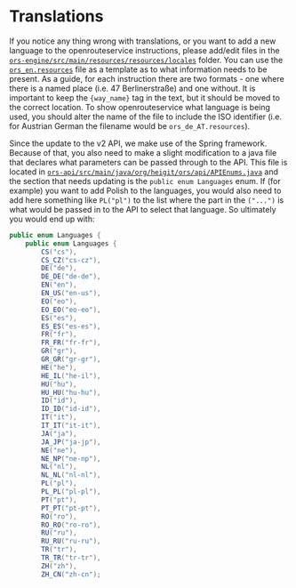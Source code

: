 # Translations
If you notice any thing wrong with translations, or you want to add a new language to the openrouteservice instructions, please add/edit files in the [`ors-engine/src/main/resources/resources/locales`](https://github.com/GIScience/openrouteservice/tree/master/ors-engine/src/main/resources/resources/locales) folder. You can use the [`ors_en.resources`](https://github.com/GIScience/openrouteservice/blob/master/ors-engine/src/main/resources/resources/locales/ors_en-US.resources) file as a template as to what information needs to be present.
As a guide, for each instruction there are two formats - one where there is a named place (i.e. 47 Berlinerstraße) and one without. It is important to keep the `{way_name}` tag in the text, but it should be moved to the correct location.
To show openrouteservice what language is being used, you should alter the name of the file to include the ISO identifier (i.e. for Austrian German the filename would be `ors_de_AT.resources`).

Since the update to the v2 API, we make use of the Spring framework. Because of that, you also need to make a slight modification to a java file that declares what parameters can be passed through to the API. This file is located in [`ors-api/src/main/java/org/heigit/ors/api/APIEnums.java`](https://github.com/GIScience/openrouteservice/blob/master/ors-api/src/main/java/org/heigit/ors/api/APIEnums.java) and the section that needs updating is the `public enum Languages` enum. If (for example) you want to add Polish to the languages, you would also need to add here something like `PL("pl")` to the list where the part in the `("...")` is what would be passed in to the API to select that language. So ultimately you would end up with:
```java
public enum Languages {
    public enum Languages {
        CS("cs"),
        CS_CZ("cs-cz"),
        DE("de"),
        DE_DE("de-de"),
        EN("en"),
        EN_US("en-us"),
        EO("eo"),
        EO_EO("eo-eo"),
        ES("es"),
        ES_ES("es-es"),
        FR("fr"),
        FR_FR("fr-fr"),
        GR("gr"),
        GR_GR("gr-gr"),
        HE("he"),
        HE_IL("he-il"),
        HU("hu"),
        HU_HU("hu-hu"),
        ID("id"),
        ID_ID("id-id"),
        IT("it"),
        IT_IT("it-it"),
        JA("ja"),
        JA_JP("ja-jp"),
        NE("ne"),
        NE_NP("ne-np"),
        NL("nl"),
        NL_NL("nl-nl"),
        PL("pl"),
        PL_PL("pl-pl"),
        PT("pt"),
        PT_PT("pt-pt"),
        RO("ro"),
        RO_RO("ro-ro"),
        RU("ru"),
        RU_RU("ru-ru"),
        TR("tr"),
        TR_TR("tr-tr"),
        ZH("zh"),
        ZH_CN("zh-cn");
```
